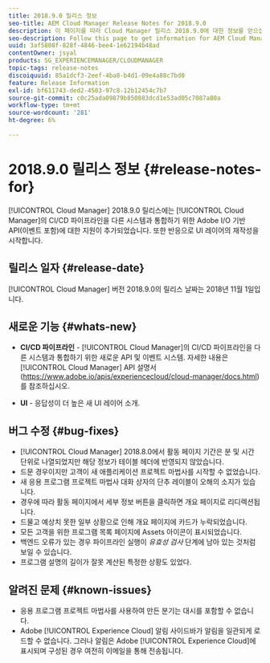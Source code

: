 ```yaml
---
title: 2018.9.0 릴리스 정보
seo-title: AEM Cloud Manager Release Notes for 2018.9.0
description: 이 페이지를 따라 Cloud Manager 릴리스 2018.9.0에 대한 정보를 얻으십시오.
seo-description: Follow this page to get information for AEM Cloud Manager Release 2018.9.0.
uuid: 3af5808f-828f-4846-bee4-1e62194b48ad
contentOwner: jsyal
products: SG_EXPERIENCEMANAGER/CLOUDMANAGER
topic-tags: release-notes
discoiquuid: 85a1dcf3-2eef-4ba8-b4d1-09e4a88c7bd0
feature: Release Information
exl-id: bf611743-ded2-4503-97c8-12b12454c7b7
source-git-commit: c0c25ada09879b850883dcd1e53ad05c7087a80a
workflow-type: tm+mt
source-wordcount: '281'
ht-degree: 6%

---
```


# 2018.9.0 릴리스 정보 {#release-notes-for}

[!UICONTROL Cloud Manager] 2018.9.0 릴리스에는 [!UICONTROL Cloud Manager]의 CI/CD 파이프라인을 다른 시스템과 통합하기 위한 Adobe I/O 기반 API(이벤트 포함)에 대한 지원이 추가되었습니다. 또한 반응으로 UI 레이어의 재작성을 시작합니다.

## 릴리스 일자 {#release-date}

[!UICONTROL Cloud Manager] 버전 2018.9.0의 릴리스 날짜는 2018년 11월 1일입니다.

## 새로운 기능 {#whats-new}

* **CI/CD 파이프라인** - [!UICONTROL Cloud Manager]의 CI/CD 파이프라인을 다른 시스템과 통합하기 위한 새로운 API 및 이벤트 시스템. 자세한 내용은 [!UICONTROL Cloud Manager] API 설명서(https://www.adobe.io/apis/experiencecloud/cloud-manager/docs.html)를 참조하십시오.

* **UI** - 응답성이 더 높은 새 UI 레이어 소개.

## 버그 수정 {#bug-fixes}

* [!UICONTROL Cloud Manager] 2018.8.0에서 활동 페이지 기간은 분 및 시간 단위로 나열되었지만 해당 정보가 테이블 헤더에 반영되지 않았습니다.
* 드문 경우이지만 고객이 새 애플리케이션 프로젝트 마법사를 시작할 수 없었습니다.
* 새 응용 프로그램 프로젝트 마법사 대화 상자의 단추 레이블이 오해의 소지가 있습니다.
* 경우에 따라 활동 페이지에서 세부 정보 버튼을 클릭하면 개요 페이지로 리디렉션됩니다.
* 드물고 예상치 못한 일부 상황으로 인해 개요 페이지에 카드가 누락되었습니다.
* 모든 고객을 위한 프로그램 목록 페이지에 Assets 아이콘이 표시되었습니다.
* 백엔드 오류가 있는 경우 파이프라인 실행이 *유효성 검사* 단계에 남아 있는 것처럼 보일 수 있습니다.
* 프로그램 설명의 길이가 잘못 계산된 특정한 상황도 있었다.

## 알려진 문제 {#known-issues}

* 응용 프로그램 프로젝트 마법사를 사용하여 만든 분기는 대시를 포함할 수 없습니다.
* Adobe [!UICONTROL Experience Cloud] 알림 사이드바가 알림을 일관되게 로드할 수 없습니다. 그러나 알림은 Adobe [!UICONTROL Experience Cloud]에 표시되며 구성된 경우 여전히 이메일을 통해 전송됩니다.
